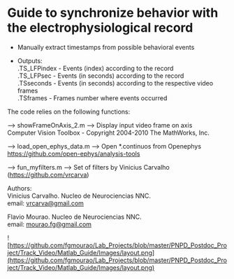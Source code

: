 # Guide to synchronize behavior with the electrophysiological record

 - Manually extract timestamps from possible behavioral events<br />


- Outputs:<br />
       .TS_LFPindex - Events (index) according to the record<br />
       .TS_LFPsec    - Events (in seconds) according to the record<br />
       .TSseconds    - Events (in seconds) according to the respective video frames<br />
       .TSframes      - Frames number where events occurred<br />


The code relies on the following functions:<br />

 --> showFrameOnAxis_2.m --> Display input video frame on axis<br />
       Computer Vision Toolbox - Copyright 2004-2010 The MathWorks, Inc.<br />

 --> load_open_ephys_data.m --> Open *.continuos from Openephys<br />
       https://github.com/open-ephys/analysis-tools<br />
       
 --> fun_myfilters.m --> Set of filters by Vinicius Carvalho (https://github.com/vrcarva)<br />

Authors:<br />
Vinicius Carvalho. Nucleo de Neurociencias NNC.<br />
email: vrcarva@gmail.com<br />

Flavio Mourao. Nucleo de Neurociencias NNC.<br />
email: mourao.fg@gmail.com<br />



![https://github.com/fgmourao/Lab_Projects/blob/master/PNPD_Postdoc_Project/Track_Video/Matlab_Guide/Images/layout.png](https://github.com/fgmourao/Lab_Projects/blob/master/PNPD_Postdoc_Project/Track_Video/Matlab_Guide/Images/layout.png)
